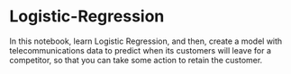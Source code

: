 # Logistic-Regression
In this notebook, learn Logistic Regression, and then, create a model with telecommunications data to predict when its customers will leave for a competitor, so that you can take some action to retain the customer.
